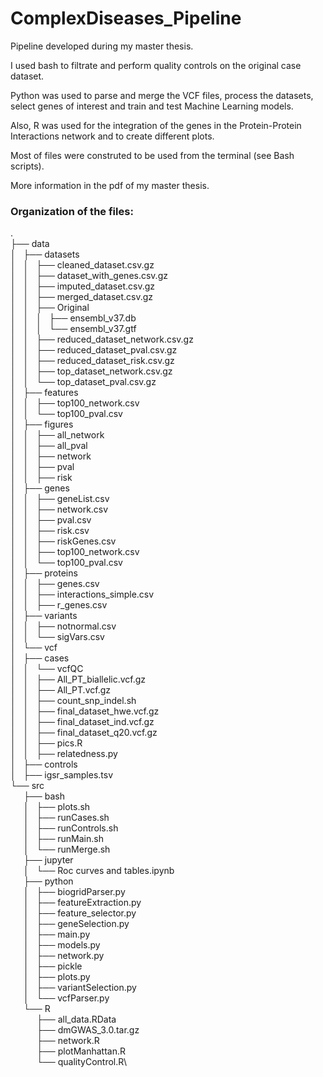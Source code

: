 # ComplexDiseases_Pipeline

Pipeline developed during my master thesis.

I used bash to filtrate and perform quality controls on the original case dataset.

Python was used to parse and merge the VCF files, process the datasets, select genes of interest and train and test Machine Learning models.

Also, R was used for the integration of the genes in the Protein-Protein Interactions network and to create different plots.

Most of files were construted to be used from the terminal (see Bash scripts).

More information in the pdf of my master thesis.

### Organization of the files:

.\
├── data\
│   ├── datasets\
│   │   ├── cleaned_dataset.csv.gz\
│   │   ├── dataset_with_genes.csv.gz\
│   │   ├── imputed_dataset.csv.gz\
│   │   ├── merged_dataset.csv.gz\
│   │   ├── Original\
│   │   │   ├── ensembl_v37.db\
│   │   │   └── ensembl_v37.gtf\
│   │   ├── reduced_dataset_network.csv.gz\
│   │   ├── reduced_dataset_pval.csv.gz\
│   │   ├── reduced_dataset_risk.csv.gz\
│   │   ├── top_dataset_network.csv.gz\
│   │   └── top_dataset_pval.csv.gz\
│   ├── features\
│   │   ├── top100_network.csv\
│   │   └── top100_pval.csv\
│   ├── figures\
│   │   ├── all_network\
│   │   ├── all_pval\
│   │   ├── network\
│   │   ├── pval\
│   │   ├── risk\
│   ├── genes\
│   │   ├── geneList.csv\
│   │   ├── network.csv\
│   │   ├── pval.csv\
│   │   ├── risk.csv\
│   │   ├── riskGenes.csv\
│   │   ├── top100_network.csv\
│   │   └── top100_pval.csv\
│   ├── proteins\
│   │   ├── genes.csv\
│   │   ├── interactions_simple.csv\
│   │   ├── r_genes.csv\
│   ├── variants\
│   │   ├── notnormal.csv\
│   │   └── sigVars.csv\
│   └── vcf\
│       ├── cases\
│       │   └── vcfQC\
│       │       ├── All_PT_biallelic.vcf.gz\
│       │       ├── All_PT.vcf.gz\
│       │       ├── count_snp_indel.sh\
│       │       ├── final_dataset_hwe.vcf.gz\
│       │       ├── final_dataset_ind.vcf.gz\
│       │       ├── final_dataset_q20.vcf.gz\
│       │       ├── pics.R\
│       │       ├── relatedness.py\
│       ├── controls\
│       ├── igsr_samples.tsv\
└── src\
&emsp;&ensp;├── bash\
&emsp;&ensp;│   ├── plots.sh\
&emsp;&ensp;│   ├── runCases.sh\
&emsp;&ensp;│   ├── runControls.sh\
&emsp;&ensp;│   ├── runMain.sh\
&emsp;&ensp;│   └── runMerge.sh\
&emsp;&ensp;├── jupyter\
&emsp;&ensp;│   └── Roc curves and tables.ipynb\
&emsp;&ensp;├── python\
&emsp;&ensp;│   ├── biogridParser.py\
&emsp;&ensp;│   ├── featureExtraction.py\
&emsp;&ensp;│   ├── feature_selector.py\
&emsp;&ensp;│   ├── geneSelection.py\
&emsp;&ensp;│   ├── main.py\
&emsp;&ensp;│   ├── models.py\
&emsp;&ensp;│   ├── network.py\
&emsp;&ensp;│   ├── pickle\
&emsp;&ensp;│   ├── plots.py\
&emsp;&ensp;│   ├── variantSelection.py\
&emsp;&ensp;│   └── vcfParser.py\
&emsp;&ensp;└── R\
&emsp;&emsp;&emsp;├── all_data.RData\
&emsp;&emsp;&emsp;├── dmGWAS_3.0.tar.gz\
&emsp;&emsp;&emsp;├── network.R\
&emsp;&emsp;&emsp;├── plotManhattan.R\
&emsp;&emsp;&emsp;└── qualityControl.R\
